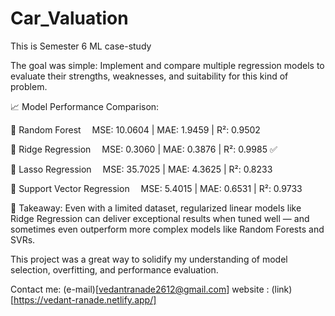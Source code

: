 # Car_Valuation
This is Semester 6 ML case-study 

The goal was simple: Implement and compare multiple regression models to evaluate their strengths, weaknesses, and suitability for this kind of problem.

📈 Model Performance Comparison:

🔸 Random Forest
 MSE: 10.0604 | MAE: 1.9459 | R²: 0.9502

🔸 Ridge Regression
 MSE: 0.3060 | MAE: 0.3876 | R²: 0.9985 ✅

🔸 Lasso Regression
 MSE: 35.7025 | MAE: 4.3625 | R²: 0.8233

🔸 Support Vector Regression
 MSE: 5.4015 | MAE: 0.6531 | R²: 0.9733

📌 Takeaway: Even with a limited dataset, regularized linear models like Ridge Regression can deliver exceptional results when tuned well — and sometimes even outperform more complex models like Random Forests and SVRs.

This project was a great way to solidify my understanding of model selection, overfitting, and performance evaluation.

Contact me: (e-mail)[vedantranade2612@gmail.com]
website : (link)[https://vedant-ranade.netlify.app/]
